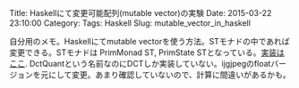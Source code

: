 Title: Haskellにて変更可能配列(mutable vector)の実験
Date: 2015-03-22 23:10:00
Category:
Tags: Haskell
Slug: mutable_vector_in_haskell

自分用のメモ。Haskellにてmutable vectorを使う方法。STモナドの中であれば変更できる。STモナドは
PrimMonad ST, PrimState STとなっている。[実装はここ](https://gist.github.com/formalism/f6efc93df8e90cfd39b0 "DctQuant.hs"). DctQuantという名前なのにDCTしか実装していない。ijgjpegのfloatバージョンを元にして変更。あまり確認していないので、計算に間違いがあるかも。

